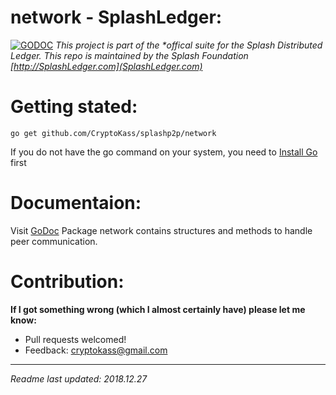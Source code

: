 # network - SplashLedger:
[![GODOC](https://godoc.org/github.com/CryptoKass/splashp2p/network?status.svg)](https://godoc.org/github.com/CryptoKass/splashp2p/network)
*This project is part of the \*offical suite for the Splash Distributed Ledger. This repo is maintained by the Splash Foundation [http://SplashLedger.com](SplashLedger.com)*


# Getting stated:
```shell
go get github.com/CryptoKass/splashp2p/network
```
If you do not have the go command on your system, you need to [Install Go](http://golang.org/doc/install) first


# Documentaion:
Visit [GoDoc](https://godoc.org/github.com/CryptoKass/splashp2p/network) 
Package network contains structures and methods to handle peer communication.




# Contribution: 
**If I got something wrong (which I almost certainly have) please let me know:**
- Pull requests welcomed!
- Feedback: cryptokass@gmail.com


---

*Readme last updated: 2018.12.27*
